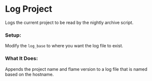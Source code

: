# Log Project

Logs the current project to be read by the nightly archive script.

### Setup:
Modify the `log_base` to where you want the log file to exist.

### What It Does:
Appends the project name and flame version to a log file that is named based on the hostname.